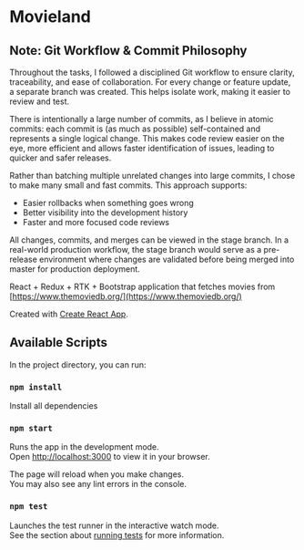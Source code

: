 # Movieland 

## Note: Git Workflow & Commit Philosophy
Throughout the tasks, I followed a disciplined Git workflow to ensure clarity, traceability, and ease of collaboration. For every change or feature update, a separate branch was created. This helps isolate work, making it easier to review and test.

There is intentionally a large number of commits, as I believe in atomic commits: each commit is (as much as possible) self-contained and represents a single logical change. This makes code review easier on the eye, more efficient and allows faster identification of issues, leading to quicker and safer releases.

Rather than batching multiple unrelated changes into large commits, I chose to make many small and fast commits. This approach supports:

* Easier rollbacks when something goes wrong
* Better visibility into the development history
* Faster and more focused code reviews

All changes, commits, and merges can be viewed in the stage branch. In a real-world production workflow, the stage branch would serve as a pre-release environment where changes are validated before being merged into master for production deployment.

React + Redux + RTK + Bootstrap application that fetches movies from [https://www.themoviedb.org/](https://www.themoviedb.org/)

Created with [Create React App](https://github.com/facebook/create-react-app).

## Available Scripts

In the project directory, you can run:

### `npm install`

Install all dependencies

### `npm start`

Runs the app in the development mode.\
Open [http://localhost:3000](http://localhost:3000) to view it in your browser.

The page will reload when you make changes.\
You may also see any lint errors in the console.

### `npm test`

Launches the test runner in the interactive watch mode.\
See the section about [running tests](https://facebook.github.io/create-react-app/docs/running-tests) for more information.